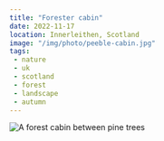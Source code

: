 ```yaml
---
title: "Forester cabin"
date: 2022-11-17
location: Innerleithen, Scotland
image: "/img/photo/peeble-cabin.jpg"
tags:
 - nature
 - uk
 - scotland
 - forest
 - landscape
 - autumn
---
```


![A forest cabin between pine trees](/img/photo/peeble-cabin.jpg)
